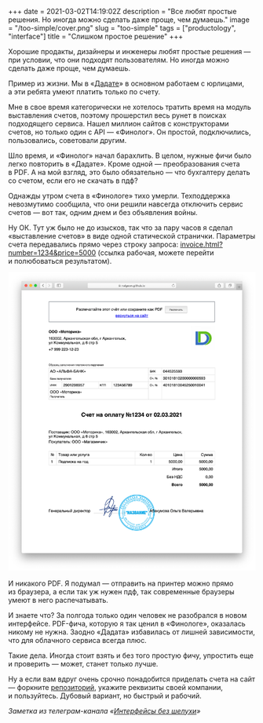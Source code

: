 +++
date = 2021-03-02T14:19:02Z
description = "Все любят простые решения. Но иногда можно сделать даже проще, чем думаешь."
image = "/too-simple/cover.png"
slug = "too-simple"
tags = ["productology", "interface"]
title = "Слишком простое решение"
+++

Хорошие продакты, дизайнеры и инженеры любят простые решения — при условии, что они подходят пользователям. Но иногда можно сделать даже проще, чем думаешь.

Пример из жизни. Мы в «<a href="https://dadata.ru/">Дадате</a>» в основном работаем с юрлицами, а эти ребята умеют платить только по счету.

Мне в свое время категорически не хотелось тратить время на модуль выставления счетов, поэтому прошерстил весь рунет в поисках подходящего сервиса. Нашел миллион сайтов с конструкторами счетов, но только один с API — «Финолог». Он простой, подключились, пользовались, советовали другим.

Шло время, и «Финолог» начал барахлить. В целом, нужные фичи было легко повторить в «Дадате». Кроме одной — преобразования счета в PDF. А на мой взгляд, это было обязательно — что бухгалтеру делать со счетом, если его не скачать в пдф?

Однажды утром счета в «Финологе» тихо умерли. Техподдержка невозмутимо сообщила, что они решили навсегда отключить сервис счетов — вот так, одним днем и без объявления войны.

Ну ОК. Тут уж было не до изысков, так что за пару часов я сделал «выставление счетов» в виде одной статической странички. Параметры счета передавались прямо через строку запроса:
[invoice.html?number=1234&price=5000](https://nalgeon.github.io/invoice/invoice.html?number=1234&company=%D0%9E%D0%9E%D0%9E+%C2%AB%D0%9C%D0%B0%D0%B3%D0%B0%D0%B7%D0%B8%D0%BD%D1%87%D0%B8%D0%BA%C2%BB&item=%D0%9F%D0%BE%D0%B4%D0%BF%D0%B8%D1%81%D0%BA%D0%B0+%D0%BD%D0%B0+%D0%B3%D0%BE%D0%B4&price=5000) (ссылка рабочая, можете перейти и полюбоваться результатом).

![Ну очень простой генератор счетов](too-simple-invoice.png)

И никакого PDF. Я подумал — отправить на принтер можно прямо из браузера, а если так уж нужен пдф, так современные браузеры умеют в него распечатывать.

И знаете что? За полгода только один человек не разобрался в новом интерфейсе. PDF-фича, которую я так ценил в «Финологе», оказалась никому не нужна. Заодно «Дадата» избавилась от лишней зависимости, что для облачного сервиса всегда плюс.

Такие дела. Иногда стоит взять и без того простую фичу, упростить еще и проверить — может, станет только лучше.

Ну а если вам вдруг очень срочно понадобится приделать счета на сайт — форкните [репозиторий](https://github.com/nalgeon/invoice), укажите реквизиты своей компании, и пользуйтесь. Дубовый вариант, но быстрый и рабочий.

<div class="row">
<div class="col-xs-12 col-sm-10 col-md-8"><p><em>Заметка из телеграм-канала <span class="nowrap"><i class="far fa-star color-sin"></i> «<a href="https://t.me/dangry">Интерфейсы без шелухи</a>»</span></em></p></div>
</div>



